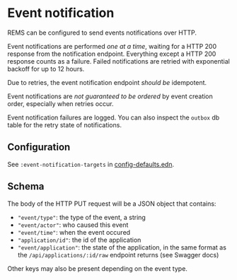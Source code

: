 # Event notification

REMS can be configured to send events notifications over HTTP.

Event notifications are performed _one at a time_, waiting for a HTTP
200 response from the notification endpoint. Everything except a HTTP
200 response counts as a failure. Failed notifications are retried
with exponential backoff for up to 12 hours.

Due to retries, the event notification endpoint _should be_ idempotent.

Event notifications are _not guaranteed to be ordered_ by event
creation order, especially when retries occur.

Event notification failures are logged. You can also inspect the
`outbox` db table for the retry state of notifications.

## Configuration

See `:event-notification-targets` in [config-defaults.edn](../resources/config-defaults.edn).

## Schema

The body of the HTTP PUT request will be a JSON object that contains:

- `"event/type"`: the type of the event, a string
- `"event/actor"`: who caused this event
- `"event/time"`: when the event occured
- `"application/id"`: the id of the application
- `"event/application"`: the state of the application, in the same format as the `/api/applications/:id/raw` endpoint returns (see Swagger docs)

Other keys may also be present depending on the event type.


